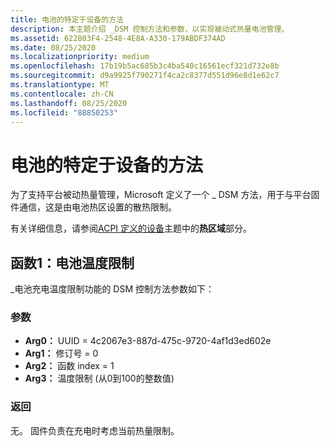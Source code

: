 ```yaml
---
title: 电池的特定于设备的方法
description: 本主题介绍 _DSM 控制方法和参数，以实现被动式热量电池管理。
ms.assetid: 622803F4-2548-4E8A-A330-179ABDF374AD
ms.date: 08/25/2020
ms.localizationpriority: medium
ms.openlocfilehash: 17b19b5ac685b3c4ba540c16561ecf321d732e8b
ms.sourcegitcommit: d9a9925f790271f4ca2c8377d551d96e8d1e62c7
ms.translationtype: MT
ms.contentlocale: zh-CN
ms.lasthandoff: 08/25/2020
ms.locfileid: "88850253"
---
```

# <a name="battery-device-specific-method"></a>电池的特定于设备的方法

为了支持平台被动热量管理，Microsoft 定义了一个 \_ DSM 方法，用于与平台固件通信，这是由电池热区设置的散热限制。

有关详细信息，请参阅[ACPI 定义的设备](acpi-defined-devices.md#thermal-zones)主题中的**热区域**部分。

## <a name="function-1-battery-thermal-limit"></a>函数1：电池温度限制

\_电池充电温度限制功能的 DSM 控制方法参数如下：

### <a name="arguments"></a>参数

- **Arg0：** UUID = 4c2067e3-887d-475c-9720-4af1d3ed602e
- **Arg1：** 修订号 = 0
- **Arg2：** 函数 index = 1
- **Arg3：** 温度限制 (从0到100的整数值) 

### <a name="return"></a>返回

无。 固件负责在充电时考虑当前热量限制。
